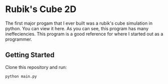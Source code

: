 # Rubik's Cube 2D

The first major progam that I ever built was a rubik's cube simulation in python. You can view it here. As you can see, this program has many ineffeciencies. This program is a good reference for where I started out as a programmer.

## Getting Started

Clone this repository and run:
```
python main.py
```
